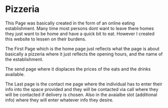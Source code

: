 # Pizzeria


This Page was basically created in the form of an online eating establishment. Many time most persons dont want to leave there homes they just want to be home and have a quick bit to eat. However I created this website to lessen on their burdens.

The First Page which is the home page just reflects what the page is about basically a pizzeria where it just reflects the opening hours, and the name of the establishment.

The send page where it displaces the prices of the eats and the drinks available.

The Last page is the contact me page where the individual has to enter their info into the space provided and they will be contacted via call where they will be contacted if delivery is chosen. Also in the avaialbe slot (additional info) where they will enter whatever info they desire.  
